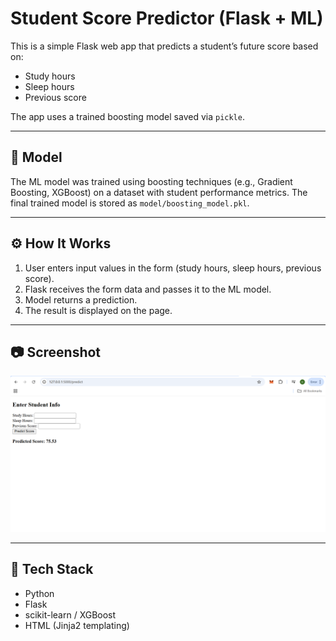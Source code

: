 # Student Score Predictor (Flask + ML)

This is a simple Flask web app that predicts a student’s future score based on:
- Study hours  
- Sleep hours  
- Previous score  

The app uses a trained boosting model saved via `pickle`.

---

## 🧠 Model

The ML model was trained using boosting techniques (e.g., Gradient Boosting, XGBoost) on a dataset with student performance metrics. The final trained model is stored as `model/boosting_model.pkl`.

---

## ⚙️ How It Works

1. User enters input values in the form (study hours, sleep hours, previous score).
2. Flask receives the form data and passes it to the ML model.
3. Model returns a prediction.
4. The result is displayed on the page.

---

## 📷 Screenshot

![screenshot](screenshot.png)

---

## 🚀 Tech Stack

- Python
- Flask
- scikit-learn / XGBoost
- HTML (Jinja2 templating)
